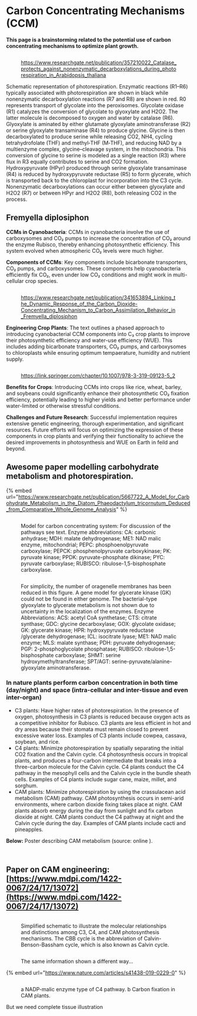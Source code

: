 # Carbon Concentrating Mechanisms (CCM)

**This page is a brainstorming related to the potential use of carbon concentrating mechanisms to optimize plant growth.**&#x20;

<figure><img src=".gitbook/assets/image (12).png" alt=""><figcaption><p><a href="https://www.researchgate.net/publication/357210022_Catalase_protects_against_nonenzymatic_decarboxylations_during_photorespiration_in_Arabidopsis_thaliana">https://www.researchgate.net/publication/357210022_Catalase_protects_against_nonenzymatic_decarboxylations_during_photorespiration_in_Arabidopsis_thaliana</a></p></figcaption></figure>

Schematic representation of photorespiration. Enzymatic reactions (R1–R6) typically associated with photorespiration are shown in black while nonenzymatic decarboxylation reactions (R7 and R8) are shown in red. R0 represents transport of glycolate into the peroxisomes. Glycolate oxidase (R1) catalyzes the conversion of glycolate to glyoxylate and H2O2. The latter molecule is decomposed to oxygen and water by catalase (R6). Glyoxylate is aminated by either glutamate glyoxylate aminotransferase (R2) or serine glyoxylate transaminase (R4) to produce glycine. Glycine is then decarboxylated to produce serine while releasing CO2, NH4, cycling tetrahydrofolate (THF) and methyl‐THF (M‐THF), and reducing NAD by a multienzyme complex, glycine–cleavage system, in the mitochondria. This conversion of glycine to serine is modeled as a single reaction (R3) where flux in R3 equally contributes to serine and CO2 formation. Hydroxypyruvate (HPyr) produced through serine glyoxylate transaminase (R4) is reduced by hydroxypyruvate reductase (R5) to form glycerate, which is transported back to the chloroplast for incorporation into the C3 cycle. Nonenzymatic decarboxylations can occur either between glyoxylate and H2O2 (R7) or between HPyr and H2O2 (R8), both releasing CO2 in the process.



## Fremyella diplosiphon&#x20;



**CCMs in Cyanobacteria**: CCMs in cyanobacteria involve the use of carboxysomes and CO₂ pumps to increase the concentration of CO₂ around the enzyme Rubisco, thereby enhancing photosynthetic efficiency. This system evolved when atmospheric CO₂ levels were much higher.

**Components of CCMs**: Key components include bicarbonate transporters, CO₂ pumps, and carboxysomes. These components help cyanobacteria efficiently fix CO₂, even under low CO₂ conditions and might work in multi-cellular crop species.

<figure><img src=".gitbook/assets/image (1).png" alt=""><figcaption><p><a href="https://www.researchgate.net/publication/341653894_Linking_the_Dynamic_Response_of_the_Carbon_Dioxide-Concentrating_Mechanism_to_Carbon_Assimilation_Behavior_in_Fremyella_diplosiphon">https://www.researchgate.net/publication/341653894_Linking_the_Dynamic_Response_of_the_Carbon_Dioxide-Concentrating_Mechanism_to_Carbon_Assimilation_Behavior_in_Fremyella_diplosiphon</a></p></figcaption></figure>





**Engineering Crop Plants**: The text outlines a phased approach to introducing cyanobacterial CCM components into C₃ crop plants to improve their photosynthetic efficiency and water-use efficiency (WUE). This includes adding bicarbonate transporters, CO₂ pumps, and carboxysomes to chloroplasts while ensuring optimum tempaerature, humidity and nutrient supply.

<figure><img src=".gitbook/assets/image.png" alt=""><figcaption><p><a href="https://link.springer.com/chapter/10.1007/978-3-319-09123-5_2">https://link.springer.com/chapter/10.1007/978-3-319-09123-5_2</a></p></figcaption></figure>



**Benefits for Crops**: Introducing CCMs into crops like rice, wheat, barley, and soybeans could significantly enhance their photosynthetic CO₂ fixation efficiency, potentially leading to higher yields and better performance under water-limited or otherwise stressful conditions.

**Challenges and Future Research**: Successful implementation requires extensive genetic engineering, thorough experimentation, and significant resources. Future efforts will focus on optimizing the expression of these components in crop plants and verifying their functionality to achieve the desired improvements in photosynthesis and WUE on Earth in feild and beyond.



## Awesome paper modelling carbohydrate metabolism and photorespiration.&#x20;

{% embed url="https://www.researchgate.net/publication/5667722_A_Model_for_Carbohydrate_Metabolism_in_the_Diatom_Phaeodactylum_tricornutum_Deduced_from_Comparative_Whole_Genome_Analysis" %}

<figure><img src=".gitbook/assets/image (4).png" alt=""><figcaption><p>Model for carbon concentrating system: For discussion of the pathways see text. Enzyme abbreviations: CA: carbonic anhydrase; MDH: malate dehydrogenase; ME1: NAD malic enzyme, mitochondrial; PEPC: phosphoenolpyruvate carboxylase; PEPCK: phosphenolpyruvate carboxykinase; PK: pyruvate kinase; PPDK: pyruvate-phosphate dikinase; PYC: pyruvate carboxylase; RUBISCO: ribulose-1,5-bisphosphate carboxylase.</p></figcaption></figure>



<figure><img src=".gitbook/assets/image (3).png" alt=""><figcaption><p>For simplicity, the number of oragenelle membranes has been reduced in this figure. A gene model for glycerate kinase (GK) could not be found in either genome. The bacterial-type glyoxylate to glycerate metabolism is not shown due to uncertainty in the localization of the enzymes. Enzyme Abbreviations: ACS: acetyl CoA synthetase; CTS: citrate synthase; GDC: glycine decarboxylase; GOX: glycolate oxidase; GK: glycerate kinase; HPR: hydroxypyruvate reductase /glycerate dehydrogenase; ICL: isocitrate lyase; ME1: NAD malic enzyme; MLS: malate synthase; PDH: pyruvate dehydrogenase; PGP: 2-phosphoglycolate phosphatase; RUBISCO: ribulose-1,5-bisphosphate carboxylase; SHMT: serine hydroxymethyltransferase; SPT/AGT: serine-pyruvate/alanine-glyoxylate aminotransferase.</p></figcaption></figure>



### **In nature plants perform carbon concentration in both time (day/night) and space (intra-cellular and inter-tissue and even inter-organ)**

* C3 plants: Have higher rates of photorespiration. In the presence of oxygen, photosynthesis in C3 plants is reduced because oxygen acts as a competitive inhibitor for Rubisco. C3 plants are less efficient in hot and dry areas because their stomata must remain closed to prevent excessive water loss. Examples of C3 plants include cowpea, cassava, soybean, and rice.
* C4 plants: Minimize photorespiration by spatially separating the initial CO2 fixation and the Calvin cycle. C4 photosynthesis occurs in tropical plants, and produces a four-carbon intermediate that breaks into a three-carbon molecule for the Calvin cycle. C4 plants conduct the C4 pathway in the mesophyll cells and the Calvin cycle in the bundle sheath cells. Examples of C4 plants include sugar cane, maize, millet, and sorghum.
* CAM plants: Minimize photorespiration by using the crassulacean acid metabolism (CAM) pathway. CAM photosynthesis occurs in semi-arid environments, where carbon dioxide fixing takes place at night. CAM plants absorb energy during the day from sunlight and fix carbon dioxide at night. CAM plants conduct the C4 pathway at night and the Calvin cycle during the day. Examples of CAM plants include cacti and pineapples.

**Below:** Poster describing CAM metabolism (source: online ).&#x20;

<figure><img src=".gitbook/assets/image (5).png" alt=""><figcaption></figcaption></figure>

<figure><img src=".gitbook/assets/image (7).png" alt=""><figcaption></figcaption></figure>

## Paper on CAM engineering: [https://www.mdpi.com/1422-0067/24/17/13072](https://www.mdpi.com/1422-0067/24/17/13072)

<figure><img src=".gitbook/assets/image (8).png" alt=""><figcaption><p>Simplified schematic to illustrate the molecular relationships and distinctions among C3, C4, and CAM photosynthesis mechanisms. The CBB cycle is the abbreviation of Calvin-Benson-Bassham cycle, which is also known as Calvin cycle.</p></figcaption></figure>



<figure><img src=".gitbook/assets/image (10).png" alt=""><figcaption><p>The same information shown a different way... </p></figcaption></figure>



{% embed url="https://www.nature.com/articles/s41438-019-0229-0" %}

<figure><img src=".gitbook/assets/image (9).png" alt=""><figcaption><p>a NADP-malic enzyme type of C4 pathway. b Carbon fixation in CAM plants.</p></figcaption></figure>





But we need complete tissue illustration&#x20;

<figure><img src=".gitbook/assets/image (11).png" alt=""><figcaption></figcaption></figure>
